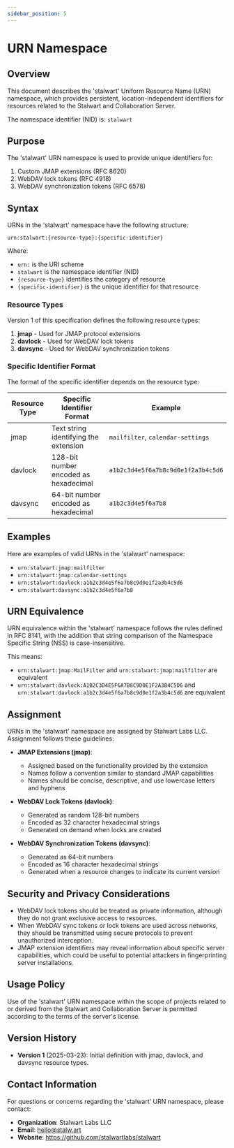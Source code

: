 ```yaml
---
sidebar_position: 5
---
```


# URN Namespace

## Overview

This document describes the 'stalwart' Uniform Resource Name (URN) namespace, which provides persistent, location-independent identifiers for resources related to the Stalwart and Collaboration Server.

The namespace identifier (NID) is: `stalwart`

## Purpose

The 'stalwart' URN namespace is used to provide unique identifiers for:

1. Custom JMAP extensions (RFC 8620)
2. WebDAV lock tokens (RFC 4918)
3. WebDAV synchronization tokens (RFC 6578)

## Syntax

URNs in the 'stalwart' namespace have the following structure:

```
urn:stalwart:{resource-type}:{specific-identifier}
```

Where:
- `urn:` is the URI scheme
- `stalwart` is the namespace identifier (NID)
- `{resource-type}` identifies the category of resource
- `{specific-identifier}` is the unique identifier for that resource

### Resource Types

Version 1 of this specification defines the following resource types:

1. **jmap** - Used for JMAP protocol extensions
2. **davlock** - Used for WebDAV lock tokens
3. **davsync** - Used for WebDAV synchronization tokens

### Specific Identifier Format

The format of the specific identifier depends on the resource type:

| Resource Type | Specific Identifier Format | Example |
|---------------|----------------------------|---------|
| jmap | Text string identifying the extension | `mailfilter`, `calendar-settings` |
| davlock | 128-bit number encoded as hexadecimal | `a1b2c3d4e5f6a7b8c9d0e1f2a3b4c5d6` |
| davsync | 64-bit number encoded as hexadecimal | `a1b2c3d4e5f6a7b8` |

## Examples

Here are examples of valid URNs in the 'stalwart' namespace:

- `urn:stalwart:jmap:mailfilter`
- `urn:stalwart:jmap:calendar-settings`
- `urn:stalwart:davlock:a1b2c3d4e5f6a7b8c9d0e1f2a3b4c5d6`
- `urn:stalwart:davsync:a1b2c3d4e5f6a7b8`

## URN Equivalence

URN equivalence within the 'stalwart' namespace follows the rules defined in RFC 8141, with the addition that string comparison of the Namespace Specific String (NSS) is case-insensitive.

This means:
- `urn:stalwart:jmap:MailFilter` and `urn:stalwart:jmap:mailfilter` are equivalent
- `urn:stalwart:davlock:A1B2C3D4E5F6A7B8C9D0E1F2A3B4C5D6` and `urn:stalwart:davlock:a1b2c3d4e5f6a7b8c9d0e1f2a3b4c5d6` are equivalent

## Assignment

URNs in the 'stalwart' namespace are assigned by Stalwart Labs LLC. Assignment follows these guidelines:

- **JMAP Extensions (jmap)**:
   - Assigned based on the functionality provided by the extension
   - Names follow a convention similar to standard JMAP capabilities
   - Names should be concise, descriptive, and use lowercase letters and hyphens

- **WebDAV Lock Tokens (davlock)**:
   - Generated as random 128-bit numbers 
   - Encoded as 32 character hexadecimal strings
   - Generated on demand when locks are created

- **WebDAV Synchronization Tokens (davsync)**:
   - Generated as 64-bit numbers
   - Encoded as 16 character hexadecimal strings
   - Generated when a resource changes to indicate its current version

## Security and Privacy Considerations

- WebDAV lock tokens should be treated as private information, although they do not grant exclusive access to resources.
- When WebDAV sync tokens or lock tokens are used across networks, they should be transmitted using secure protocols to prevent unauthorized interception.
- JMAP extension identifiers may reveal information about specific server capabilities, which could be useful to potential attackers in fingerprinting server installations.

## Usage Policy

Use of the 'stalwart' URN namespace within the scope of projects related to or derived from the Stalwart and Collaboration Server is permitted according to the terms of the server's license.

## Version History

- **Version 1** (2025-03-23): Initial definition with jmap, davlock, and davsync resource types.

## Contact Information

For questions or concerns regarding the 'stalwart' URN namespace, please contact:

- **Organization**: Stalwart Labs LLC
- **Email**: hello@stalw.art
- **Website**: https://github.com/stalwartlabs/stalwart
